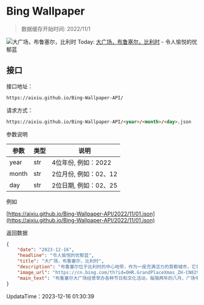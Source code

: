 # Bing Wallpaper

> 数据缓存开始时间: 2022/11/1

![大广场，布鲁塞尔，比利时](https://cn.bing.com/th?id=OHR.GrandPlaceXmas_ZH-CN8299342316_1920x1080.webp)
Today: [大广场，布鲁塞尔，比利时](https://cn.bing.com/th?id=OHR.GrandPlaceXmas_ZH-CN8299342316_1920x1080.webp) - 令人愉悦的忧郁蓝

## 接口

接口地址：

```html
https://aixiu.github.io/Bing-Wallpaper-API/
```

请求方式：

```html
https://aixiu.github.io/Bing-Wallpaper-API/<year>/<month>/<day>.json
```

参数说明

| 参数 | 类型 | 说明 |
| - | - | - |
| year | str | 4位年份, 例如：2022 |
| month | str | 2位月份, 例如：02、12 |
| day | str | 2位日期, 例如：02、25 |

例如

[https://aixiu.github.io/Bing-Wallpaper-API/2022/11/01.json](https://aixiu.github.io/Bing-Wallpaper-API/2022/11/01.json)

返回数据

```json
{
    "date": "2023-12-16",
    "headline": "令人愉悦的忧郁蓝",
    "title": "大广场，布鲁塞尔，比利时",
    "description": "布鲁塞尔位于比利时的中心地带，作为一座充满活力的首都城市，它将悠久的历史与现代大都市的气息融为一体。布鲁塞尔大广场因其建筑而闻名，并被联合国教科文组织列为世界文化遗产，其华丽的市政厅和拥有百年历史的建筑散发着宏伟的气息。",
    "image_url": "https://cn.bing.com/th?id=OHR.GrandPlaceXmas_ZH-CN8299342316_1920x1080.webp",
    "main_text": "布鲁塞尔大广场经常举办各种节日和文化活动，每隔两年的八月，广场中心会铺设一张巨大的花毯。"
}
```

UpdataTime：2023-12-16 01:30:39
